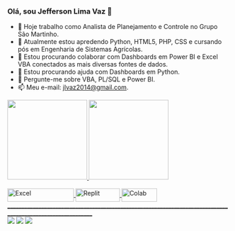 ### Olá, sou Jefferson Lima Vaz 👋

- 🔭 Hoje trabalho como Analista de Planejamento e Controle no Grupo São Martinho.
- 🌱 Atualmente estou apredendo Python, HTML5, PHP, CSS e cursando pós em Engenharia de Sistemas Agrícolas.
- 👯 Estou procurando colaborar com Dashboards em Power BI e Excel VBA conectados as mais diversas fontes de dados.
- 🤔 Estou procurando ajuda com Dashboards em Python.
- 💬 Pergunte-me sobre VBA, PL/SQL e Power BI.
- 📫 Meu e-mail: jlvaz2014@gmail.com.

<div>
  <a href="https://github.com/jefferson-vaz">
  <img height="180em" src="https://github-readme-stats.vercel.app/api?username=jefferson-vaz&show_icons=true&theme=dark&include_all_commits=true&count_private=true"/_>
  <img height="180em" src="https://github-readme-stats.vercel.app/api/top-langs/?username=jefferson-vaz&layout=compact&langs_count=16&theme=dark"/_>
</div>

<div style="display: inline_block"><br>
  <img align="center" alt="Excel" height="30" width="150" src="https://img.shields.io/badge/Microsoft_Excel-217346?style=for-the-badge&logo=microsoft-excel&logoColor=white" />
  <img align="center" alt="Replit" height="30" width="100" src="https://img.shields.io/badge/replit-667881?style=for-the-badge&logo=replit&logoColor=white" />
  <img align="center" alt="Colab" height="30" width="80" src="https://img.shields.io/badge/Colab-F9AB00?style=for-the-badge&logo=googlecolab&color=525252" />
</div>
____________________________________________________________________________________________________________

<div>
  <a href="jlvaz2014@gmail.com" target="_blank"><IMG SRC="https://img.shields.io/badge/Gmail-D14836?style=for-the-badge&logo=gmail&logoColor=white" target="_blank"></a>
  <a href="www.linkedin.com/in/jefferson-vaz-7b613b32" target="_blank"><IMG SRC="https://img.shields.io/badge/LinkedIn-0077B5?style=for-the-badge&logo=linkedin&logoColor=white"_blank"></a>
  <a href="https://www.instagram.com/jeffersonlimavaz" target="_blank"><IMG SRC="https://img.shields.io/badge/Instagram-E4405F?style=for-the-badge&logo=instagram&logoColor=white" target="_blank"></a>
</div>
